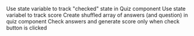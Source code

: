 Use state variable to track "checked" state in Quiz component
Use state variabel to track score
Create shuffled array of answers (and question) in quiz component
Check answers and generate score only when check button is clicked